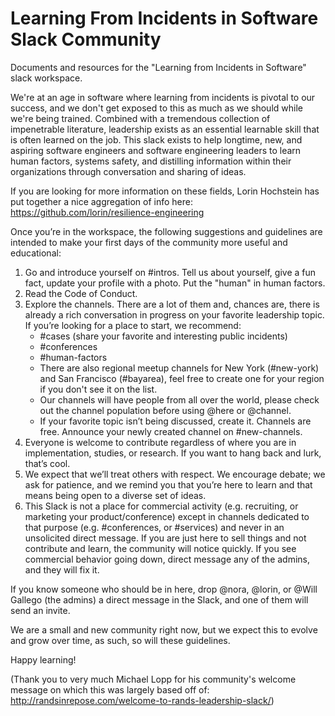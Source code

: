 # Learning From Incidents in Software Slack Community
Documents and resources for the "Learning from Incidents in Software" slack workspace.

We're at an age in software where learning from incidents is pivotal to our success, and we don't get exposed to this as much as we should while we're being trained. Combined with a tremendous collection of impenetrable literature, leadership exists as an essential learnable skill that is often learned on the job. This slack exists to help longtime, new, and aspiring software engineers and software engineering leaders to learn human factors, systems safety, and distilling information within their organizations through conversation and sharing of ideas.

If you are looking for more information on these fields, Lorin Hochstein has put together a nice aggregation of info here: https://github.com/lorin/resilience-engineering

Once you’re in the workspace, the following suggestions and guidelines are intended to make your first days of the community more useful and educational:

1. Go and introduce yourself on #intros. Tell us about yourself, give a fun fact, update your profile with a photo. Put the "human" in human factors.
2. Read the Code of Conduct.
3. Explore the channels. There are a lot of them and, chances are, there is already a rich conversation in progress on your favorite leadership topic. If you’re looking for a place to start, we recommend:
   * #cases (share your favorite and interesting public incidents)
   * #conferences
   * #human-factors
   * There are also regional meetup channels for New York (#new-york) and San Francisco (#bayarea), feel free to create one for your region if you don't see it on the list.
   * Our channels will have people from all over the world, please check out the channel population before using @here or @channel.
   * If your favorite topic isn’t being discussed, create it. Channels are free. Announce your newly created channel on #new-channels.
4. Everyone is welcome to contribute regardless of where you are in implementation, studies, or research. If you want to hang back and lurk, that’s cool.
5. We expect that we’ll treat others with respect. We encourage debate; we ask for patience, and we remind you that you’re here to learn and that means being open to a diverse set of ideas.
6. This Slack is not a place for commercial activity (e.g. recruiting, or marketing your product/conference) except in channels dedicated to that purpose (e.g. #conferences, or #services) and never in an unsolicited direct message. If you are just here to sell things and not contribute and learn, the community will notice quickly. If you see commercial behavior going down, direct message any of the admins, and they will fix it.

If you know someone who should be in here, drop @nora, @lorin, or @Will Gallego (the admins) a direct message in the Slack, and one of them will send an invite.

We are a small and new community right now, but we expect this to evolve and grow over time, as such, so will these guidelines.

Happy learning!

(Thank you to very much Michael Lopp for his community's welcome message on which this was largely based off of: http://randsinrepose.com/welcome-to-rands-leadership-slack/)
